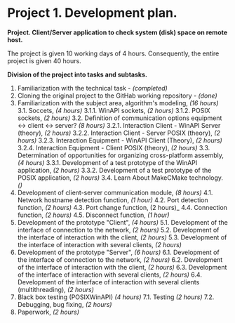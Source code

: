# Project 1. Development plan.
**Project. Client/Server application to check system (disk) space on remote host.**

The project is given 10 working days of 4 hours. Consequently, the entire project is given 40 hours.

**Division of the project into tasks and subtasks.**
1. Familiarization with the technical task - _(completed)_
2. Cloning the original project to the GitHab working repository - _(done)_
3. Familiarization with the subject area, algorithm's modeling, _(16 hours)_
    3.1. Soccets, _(4 hours)_
        3.1.1. WinAPI sockets, _(2 hours)_
	    3.1.2. POSIX sockets, _(2 hours)_
    3.2. Definition of communication options equipment <-> client <-> server? _(8 hours)_
        3.2.1. Interaction Client - WinAPI Server (theory), _(2 hours)_
	    3.2.2. Interaction Client - Server POSIX (theory), _(2 hours)_
	    3.2.3. Interaction Equipment - WinAPI Client (Theory), _(2 hours)_
	    3.2.4. Interaction Equipment - Client POSIX (theory), _(2 hours)_
    3.3. Determination of opportunities for organizing cross-platform assembly, _(4 hours)_
        3.3.1. Development of a test prototype of the WinAPI application, _(2 hours)_
	    3.3.2. Development of a test prototype of the POSIX application, _(2 hours)_
    3.4. Learn About MakeCMake technology. _()_
4. Development of client-server communication module, _(8 hours)_
    4.1. Network hostname detection function, _(1 hour)_
    4.2. Port detection function, _(2 hours)_
    4.3. Port change function, (2 hours)_
    4.4. Connection function, _(2 hours)_
    4.5. Disconnect function, _(1 hour)_
5. Development of the prototype "Client", _(4 hours)_
    5.1. Development of the interface of connection to the network, _(2 hours)_
    5.2. Development of the interface of interaction with the client, _(2 hours)_
    5.3. Development of the interface of interaction with several clients, _(2 hours)_
6. Development of the prototype "Server", _(6 hours)_
    6.1. Development of the interface of connection to the network, _(2 hours)_
    6.2. Development of the interface of interaction with the client, _(2 hours)_
    6.3. Development of the interface of interaction with several clients, _(2 hours)_
    6.4. Development of the interface of interaction with several clients (multithreading), _(2 hours)_
7. Black box testing (POSIXWinAPI) _(4 hours)_
    7.1. Testing _(2 hours)_
    7.2. Debugging, bug fixing, _(2 hours)_
8. Paperwork, _(2 hours)_
